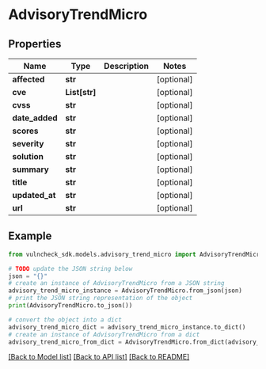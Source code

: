 # AdvisoryTrendMicro


## Properties

Name | Type | Description | Notes
------------ | ------------- | ------------- | -------------
**affected** | **str** |  | [optional] 
**cve** | **List[str]** |  | [optional] 
**cvss** | **str** |  | [optional] 
**date_added** | **str** |  | [optional] 
**scores** | **str** |  | [optional] 
**severity** | **str** |  | [optional] 
**solution** | **str** |  | [optional] 
**summary** | **str** |  | [optional] 
**title** | **str** |  | [optional] 
**updated_at** | **str** |  | [optional] 
**url** | **str** |  | [optional] 

## Example

```python
from vulncheck_sdk.models.advisory_trend_micro import AdvisoryTrendMicro

# TODO update the JSON string below
json = "{}"
# create an instance of AdvisoryTrendMicro from a JSON string
advisory_trend_micro_instance = AdvisoryTrendMicro.from_json(json)
# print the JSON string representation of the object
print(AdvisoryTrendMicro.to_json())

# convert the object into a dict
advisory_trend_micro_dict = advisory_trend_micro_instance.to_dict()
# create an instance of AdvisoryTrendMicro from a dict
advisory_trend_micro_from_dict = AdvisoryTrendMicro.from_dict(advisory_trend_micro_dict)
```
[[Back to Model list]](../README.md#documentation-for-models) [[Back to API list]](../README.md#documentation-for-api-endpoints) [[Back to README]](../README.md)


